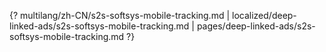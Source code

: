 {? multilang/zh-CN/s2s-softsys-mobile-tracking.md | localized/deep-linked-ads/s2s-softsys-mobile-tracking.md | pages/deep-linked-ads/s2s-softsys-mobile-tracking.md ?}
